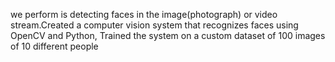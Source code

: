 we perform is detecting faces in the image(photograph) or video stream.Created a computer vision system that recognizes faces using OpenCV and Python, Trained the system on a custom dataset of 100 images of 10 different people
